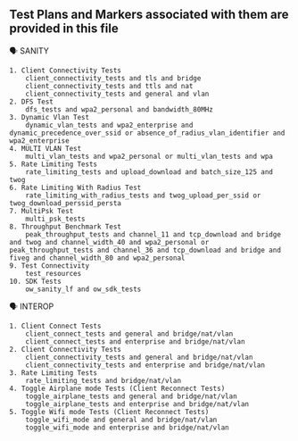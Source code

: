 ## Test Plans and Markers associated with them are provided in this file

:speaking_head: SANITY 

    1. Client Connectivity Tests
        client_connectivity_tests and tls and bridge
        client_connectivity_tests and ttls and nat
        client_connectivity_tests and general and vlan
    2. DFS Test
        dfs_tests and wpa2_personal and bandwidth_80MHz
    3. Dynamic Vlan Test
        dynamic_vlan_tests and wpa2_enterprise and dynamic_precedence_over_ssid or absence_of_radius_vlan_identifier and wpa2_enterprise
    4. MULTI VLAN Test
        multi_vlan_tests and wpa2_personal or multi_vlan_tests and wpa
    5. Rate Limiting Tests
        rate_limiting_tests and upload_download and batch_size_125 and twog
    6. Rate Limiting With Radius Test
        rate_limiting_with_radius_tests and twog_upload_per_ssid or twog_download_perssid_persta
    7. MultiPsk Test
        multi_psk_tests
    8. Throughput Benchmark Test
        peak_throughput_tests and channel_11 and tcp_download and bridge and twog and channel_width_40 and wpa2_personal or peak_throughput_tests and channel_36 and tcp_download and bridge and fiveg and channel_width_80 and wpa2_personal
    9. Test Connectivity
        test_resources
    10. SDK Tests
        ow_sanity_lf and ow_sdk_tests


:speaking_head: INTEROP

    1. Client Connect Tests
        client_connect_tests and general and bridge/nat/vlan
        client_connect_tests and enterprise and bridge/nat/vlan
    2. Client Connectivity Tests
        client_connectivity_tests and general and bridge/nat/vlan
        client_connectivity_tests and enterprise and bridge/nat/vlan
    3. Rate Limiting Tests
        rate_limiting_tests and bridge/nat/vlan
    4. Toggle Airplane mode Tests (Client Reconnect Tests)
        toggle_airplane_tests and general and bridge/nat/vlan
        toggle_airplane_tests and enterprise and bridge/nat/vlan
    5. Toggle Wifi mode Tests (Client Reconnect Tests)
        toggle_wifi_mode and general and bridge/nat/vlan
        toggle_wifi_mode and enterprise and bridge/nat/vlan

